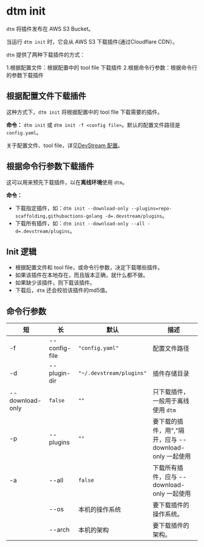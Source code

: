 # dtm init

`dtm` 将插件发布在 AWS S3 Bucket。

当运行 `dtm init` 时，它会从 AWS S3 下载插件(通过Cloudflare CDN）。

`dtm` 提供了两种下载插件的方式：

1.根据配置文件：根据配置中的 tool file 下载插件
2.根据命令行参数：根据命令行的参数下载插件

## 根据配置文件下载插件

这种方式下，`dtm init` 将根据配置中的 tool file 下载需要的插件。

**命令：** `dtm init` 或 `dtm init -f <config file>`。默认的配置文件路径是 `config.yaml`。

关于配置文件、tool file，详见[DevStream 配置](../core-concepts/config.zh.md)。

## 根据命令行参数下载插件

这可以用来预先下载插件，以在**离线环境**使用 `dtm`。

**命令：**

- 下载指定插件，如：`dtm init --download-only --plugins=repo-scaffolding,githubactions-golang -d=.devstream/plugins`。 
- 下载所有插件，如：`dtm init --download-only --all -d=.devstream/plugins`。


## Init 逻辑

- 根据配置文件和 tool file，或命令行参数，决定下载哪些插件。
- 如果该插件在本地存在，而且版本正确，就什么都不做。
- 如果缺少该插件，则下载该插件。
- 下载后，`dtm` 还会校验该插件的md5值。

## 命令行参数

| 短              | 长            | 默认                      | 描述                                              |
|-----------------|---------------|--------------------------|--------------------------------------------------|
| -f              | --config-file | `"config.yaml"`          | 配置文件路径                                       |
| -d              | --plugin-dir  | `"~/.devstream/plugins"` | 插件存储目录                                       |
| --download-only | `false`       | `""`                     | 只下载插件，一般用于离线使用 `dtm`                    |
| -p              | --plugins     | `""`                     | 要下载的插件，用","隔开，应与 --download-only 一起使用 |
| -a              | --all         | `false`                  | 下载所有插件，应与 --download-only 一起使用          |
|                 | --os          | 本机的操作系统             | 要下载插件的操作系统。                               |
|                 | --arch        | 本机的架构                 | 要下载插件的架构。                                  |



